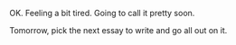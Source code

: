 OK. Feeling a bit tired. Going to call it pretty soon.

Tomorrow, pick the next essay to write and go all out on it.